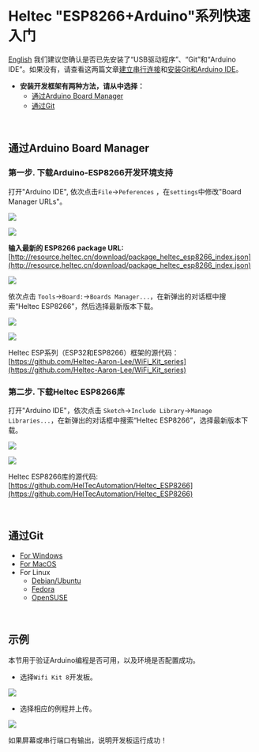 # Heltec "ESP8266+Arduino"系列快速入门
[English](https://heltec-automation-docs.readthedocs.io/en/latest/esp8266+arduino/quick_start.html)
我们建议您确认是否已先安装了“USB驱动程序”、“Git”和“Arduino IDE”。如果没有，请查看这两篇文章[建立串行连接](https://heltec-automation.readthedocs.io/zh_CN/latest/general/establish_serial_connection.html)和[安装Git和Arduino IDE](https://heltec-automation.readthedocs.io/zh_CN/latest/general/how_to_install_git_and_arduino.html)。

- **安装开发框架有两种方法，请从中选择：**
  - [通过Arduino Board Manager](#arduino-board-manager)
  - [通过Git](#git)

&nbsp;

## 通过Arduino Board Manager

### 第一步. 下载Arduino-ESP8266开发环境支持

打开"Arduino IDE", 依次点击`File`->`Peferences` ，在`settings`中修改"Board Manager URLs"。

![](img/quick_start/01.png)

![](img/quick_start/02.png)

**输入最新的 ESP8266 package URL:** [http://resource.heltec.cn/download/package_heltec_esp8266_index.json](http://resource.heltec.cn/download/package_heltec_esp8266_index.json)

![](img/quick_start/03.png)

依次点击 `Tools`->`Board:`->`Boards Manager...`，在新弹出的对话框中搜索“Heltec ESP8266”，然后选择最新版本下载。

![](img/quick_start/04.png)

![](img/quick_start/05.png)

Heltec ESP系列（ESP32和ESP8266）框架的源代码：[https://github.com/Heltec-Aaron-Lee/WiFi_Kit_series](https://github.com/Heltec-Aaron-Lee/WiFi_Kit_series)

### 第二步. 下载Heltec ESP8266库

打开"Arduino IDE"，依次点击 `Sketch`->`Include Library`->`Manage Libraries...`，在新弹出的对话框中搜索“Heltec ESP8266”，选择最新版本下载。

![](img/quick_start/06.png)

![](img/quick_start/07.png)

Heltec ESP8266库的源代码:[https://github.com/HelTecAutomation/Heltec_ESP8266](https://github.com/HelTecAutomation/Heltec_ESP8266)

&nbsp;

## 通过Git

- [For Windows](https://github.com/Heltec-Aaron-Lee/WiFi_Kit_series/blob/master/InstallGuide/windows.md)
- [For MacOS](https://github.com/Heltec-Aaron-Lee/WiFi_Kit_series/blob/master/InstallGuide/mac.md)
- For Linux
  - [Debian/Ubuntu](https://github.com/Heltec-Aaron-Lee/WiFi_Kit_series/blob/master/InstallGuide/debian_ubuntu.md)
  - [Fedora](https://github.com/Heltec-Aaron-Lee/WiFi_Kit_series/blob/master/InstallGuide/fedora.md)
  - [OpenSUSE](https://github.com/Heltec-Aaron-Lee/WiFi_Kit_series/blob/master/InstallGuide/opensuse.md)

&nbsp;

## 示例

本节用于验证Arduino编程是否可用，以及环境是否配置成功。

- 选择`Wifi Kit 8`开发板。

![](img/quick_start/08.png)

- 选择相应的例程并上传。

![](img/quick_start/09.png)

如果屏幕或串行端口有输出，说明开发板运行成功！

